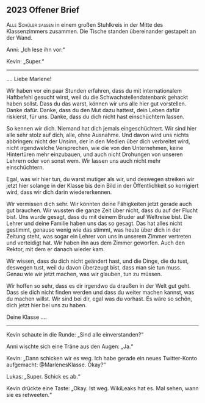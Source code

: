 ## **2023** Offener Brief

<span style="font-variant:small-caps;">Alle Schüler saßen</span> in einem großen Stuhlkreis in der Mitte des Klassenzimmers zusammen.
Die Tische standen übereinander gestapelt an der Wand.

Anni: „Ich lese ihn vor:“

Kevin: „Super.“

****
....
Liebe Marlene!


Wir haben vor ein paar Stunden erfahren, dass du mit
internationalem Haftbefehl gesucht wirst, weil du die
Schwachstellendatenbank gehackt haben sollst. Dass du 
das warst, können wir uns alle hier gut vorstellen. Danke
dafür. Danke, dass du den Mut dazu hattest, dein Leben 
dafür riskierst, für uns. Danke, dass du dich nicht hast
einschüchtern lassen.


So kennen wir dich. Niemand hat dich jemals eingeschüchtert. Wir
sind hier alle sehr stolz auf dich, alle, ohne Ausnahme. Und
davon wird uns nichts abbringen: nicht der Unsinn, der in den 
Medien über dich verbreitet wird, nicht irgendwelche Versprechen, 
wie die von den Unternehmen, keine Hintertüren mehr einzubauen,
und auch nicht Drohungen von unseren Lehrern oder von sonst
wem. Wir lassen uns auch nicht mehr einschüchtern.


Egal, was wir hier tun, du warst mutiger als wir, und deswegen
streiken wir jetzt hier solange in der Klasse bis dein Bild in
der Öffentlichkeit so korrigiert wird, dass wir dich darin
wiedererkennen.


Wir vermissen dich sehr. Wir könnten deine Fähigkeiten jetzt
gerade auch gut brauchen. Wir wussten die ganze Zeit über nicht,
dass du auf der Flucht bist. Uns wurde gesagt, dass du mit deinem
Bruder auf Weltreise bist. Die Lehrer und deine Familie haben uns
das so gesagt. Das hat alles nicht gestimmt, genauso wenig wie das
stimmt, was heute über dich in der Zeitung steht, was sogar ein
Lehrer von uns in unserem Zimmer vertreten und verteidigt hat. Wir
haben ihn aus dem Zimmer geworfen. Auch den Rektor, mit dem er
danach wieder kam.


Wir wissen, dass du dich nicht geändert hast, und die Dinge, die
du tust, deswegen tust, weil du davon überzeugt bist, dass man
sie tun muss. Genau wie wir jetzt machen, was wir glauben, tun
zu müssen.


Wir hoffen so sehr, dass es dir irgendwo da draußen in der Welt
gut geht. Dass sie dich nicht finden werden und dass du weiter
machen kannst, was du machen willst. Wir sind bei dir, egal was
du vorhast. Es wäre so schön, dich jetzt hier bei uns zu haben.


Deine Klasse
....
****

Kevin schaute in die Runde: „Sind alle einverstanden?“

Anni wischte sich eine Träne aus den Augen: „Ja.“

Kevin: „Dann schicken wir es weg.
Ich habe gerade ein neues Twitter-Konto aufgemacht: @MarlenesKlasse.
Okay?“

Lukas: „Super.
Schick es ab.“

Kevin drückte eine Taste: „Okay.
Ist weg.
WikiLeaks hat es.
Mal sehen, wann sie es retweeten.“
